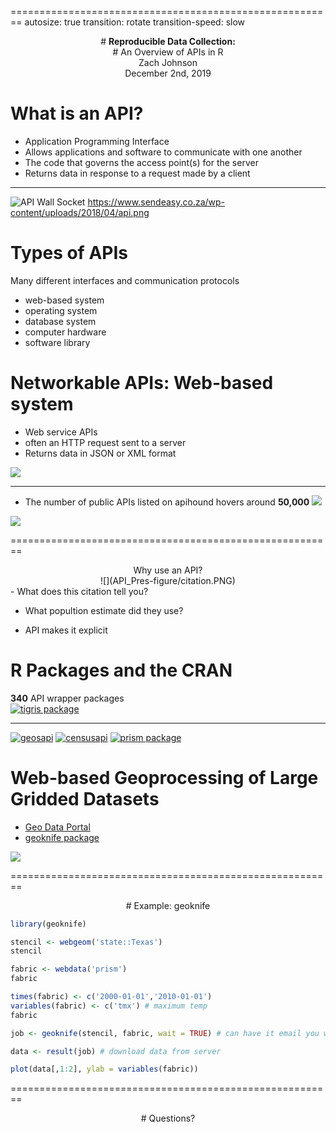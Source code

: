  
========================================================
autosize: true
transition: rotate
transition-speed: slow
<center>
# <b>Reproducible Data Collection:</b><br>
# An Overview of APIs in R<br>
Zach Johnson<br>
December 2nd, 2019</center>


What is an API?
========================================================
- Application Programming Interface
- Allows applications and software to communicate with one another
- The code that governs the access point(s) for the server
- Returns data in response to a request made by a client


***
![API Wall Socket](API_Pres-figure/api.png)
https://www.sendeasy.co.za/wp-content/uploads/2018/04/api.png


Types of APIs
========================================================
Many different interfaces and communication protocols 
- web-based system
- operating system
- database system
- computer hardware
- software library



Networkable APIs: Web-based system
========================================================
- Web service APIs 
- often an HTTP request sent to a server
- Returns data in JSON or XML format

[![](API_Pres-figure/restAPI.png)](https://sites.psu.edu/annaarsiriy/files/2019/02/Screen-Shot-2019-02-10-at-2.31.08-PM-1p26wa2.png)

***
- The number of public APIs listed on apihound hovers around <b>50,000</b>
[![](API_Pres-figure/JSON.png)](https://data.world/wp-content/uploads/2017/01/JSON.png)

[![](API_Pres-figure/XML.png)](https://www.pngarts.com/files/1/XML-Transparent-Background-PNG.png)




========================================================

<center>
Why use an API? <br>
![](API_Pres-figure/citation.PNG)</center>
- What does this citation tell you?

- What popultion estimate did they use?

- API makes it explicit


R Packages and the CRAN
========================================================
<b>340</b> API wrapper packages<br>
[![](API_Pres-figure/tigris.png "tigris package")](https://cran.r-project.org/web/packages/tigris/tigris.pdf)
***
[![](API_Pres-figure/GeoServer.png "geosapi")](https://cran.r-project.org/web/packages/geosapi/geosapi.pdf)
[![](API_Pres-figure/census.png "censusapi")](https://cran.r-project.org/web/packages/censusapi/censusapi.pdf)
[![](API_Pres-figure/PRISM.png "prism package")](https://cran.r-project.org/web/packages/prism/prism.pdf)

Web-based Geoprocessing of Large Gridded Datasets
========================================================
- [Geo Data Portal](https://cida.usgs.gov/gdp/) 
- [geoknife package](http://usgs-r.github.io/geoknife/)

![](API_Pres-figure/Geoknife.png)

<!-- ![](API_Pres-figure/gdp.svg) --> 


========================================================
<center>
# Example: geoknife </center>

```r
library(geoknife)

stencil <- webgeom('state::Texas')
stencil

fabric <- webdata('prism')
fabric

times(fabric) <- c('2000-01-01','2010-01-01')
variables(fabric) <- c('tmx') # maximum temp
fabric

job <- geoknife(stencil, fabric, wait = TRUE) # can have it email you when it is done

data <- result(job) # download data from server

plot(data[,1:2], ylab = variables(fabric))
```



========================================================
<center>
# Questions? </center>
